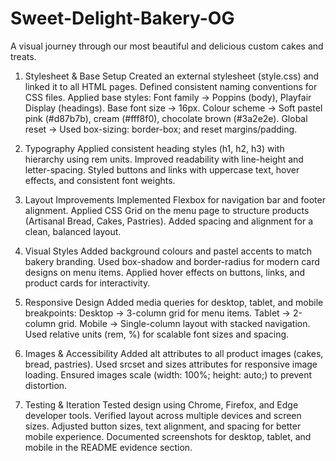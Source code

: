 # Sweet-Delight-Bakery-OG
A visual journey through our most beautiful and delicious custom cakes and treats.
1. Stylesheet & Base Setup
Created an external stylesheet (style.css) and linked it to all HTML pages.
Defined consistent naming conventions for CSS files.
Applied base styles:
Font family → Poppins (body), Playfair Display (headings).
Base font size → 16px.
Colour scheme → Soft pastel pink (#d87b7b), cream (#fff8f0), chocolate brown (#3a2e2e).
Global reset → Used box-sizing: border-box; and reset margins/padding.

2. Typography
Applied consistent heading styles (h1, h2, h3) with hierarchy using rem units.
Improved readability with line-height and letter-spacing.
Styled buttons and links with uppercase text, hover effects, and consistent font weights.

3. Layout Improvements
Implemented Flexbox for navigation bar and footer alignment.
Applied CSS Grid on the menu page to structure products (Artisanal Bread, Cakes, Pastries).
Added spacing and alignment for a clean, balanced layout.

4. Visual Styles
Added background colours and pastel accents to match bakery branding.
Used box-shadow and border-radius for modern card designs on menu items.
Applied hover effects on buttons, links, and product cards for interactivity.

5. Responsive Design
Added media queries for desktop, tablet, and mobile breakpoints:
Desktop → 3-column grid for menu items.
Tablet → 2-column grid.
Mobile → Single-column layout with stacked navigation.
Used relative units (rem, %) for scalable font sizes and spacing.

6. Images & Accessibility
Added alt attributes to all product images (cakes, bread, pastries).
Used srcset and sizes attributes for responsive image loading.
Ensured images scale (width: 100%; height: auto;) to prevent distortion.

7. Testing & Iteration
Tested design using Chrome, Firefox, and Edge developer tools.
Verified layout across multiple devices and screen sizes.
Adjusted button sizes, text alignment, and spacing for better mobile experience.
Documented screenshots for desktop, tablet, and mobile in the README evidence section.
